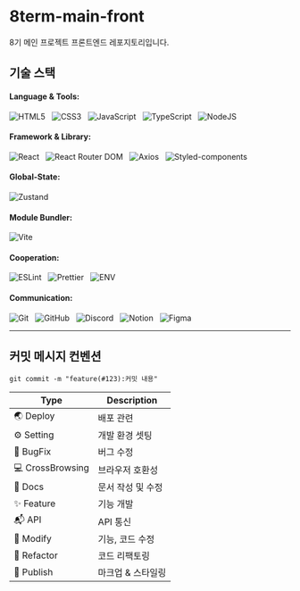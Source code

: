 # 8term-main-front

8기 메인 프로젝트 프론트엔드 레포지토리입니다.

## 기술 스택
<div align="left">
  <h4>Language & Tools:</h4>
  
  ![HTML5](https://img.shields.io/badge/html5-%23E34F26.svg?style=for-the-badge&logo=html5&logoColor=white)  &nbsp;
  ![CSS3](https://img.shields.io/badge/css3-%231572B6.svg?style=for-the-badge&logo=css3&logoColor=white)  &nbsp;
  ![JavaScript](https://img.shields.io/badge/javascript-%23323330.svg?style=for-the-badge&logo=javascript&logoColor=%23F7DF1E)  &nbsp;
  ![TypeScript](https://img.shields.io/badge/typescript-%23007ACC.svg?style=for-the-badge&logo=typescript&logoColor=white)  &nbsp;
  ![NodeJS](https://img.shields.io/badge/node.js-6DA55F?style=for-the-badge&logo=node.js&logoColor=white)

  
  <h4>Framework & Library:</h4>
  
  ![React](https://img.shields.io/badge/react-%2320232a.svg?style=for-the-badge&logo=react&logoColor=%2361DAFB)  &nbsp;
  ![React Router DOM](https://img.shields.io/badge/react%20router%20dom-CA4245.svg?style=for-the-badge&logo=react-router&logoColor=%2361DAFB)  &nbsp;
  ![Axios](https://img.shields.io/badge/axios-%235A29E4.svg?style=for-the-badge&logo=axios&logoColor=white)  &nbsp;
  ![Styled-components](https://img.shields.io/badge/styled--components-%23DB7093.svg?style=for-the-badge&logo=styled-components&logoColor=white)

  
  <h4>Global-State:</h4>
  
  ![Zustand](https://img.shields.io/badge/zustand-8B4513.svg?style=for-the-badge&logo=zustand&logoColor=white)

  
  <h4>Module Bundler:</h4>
  
  ![Vite](https://img.shields.io/badge/vite-%23646CFF.svg?style=for-the-badge&logo=vite&logoColor=white)
  
  <h4>Cooperation:</h4>
  
  ![ESLint](https://img.shields.io/badge/ESLint-4B3263?style=for-the-badge&logo=eslint&logoColor=white)  &nbsp;
  ![Prettier](https://img.shields.io/badge/prettier-%23F7B93E.svg?style=for-the-badge&logo=prettier&logoColor=white)  &nbsp;
  ![ENV](https://img.shields.io/badge/.env-%23000000.svg?style=for-the-badge&logo=dotenv&logoColor=%23FFDD00)

  
  <h4>Communication:</h4>
  
  ![Git](https://img.shields.io/badge/git-%23F05033.svg?style=for-the-badge&logo=git&logoColor=white)  &nbsp;
  ![GitHub](https://img.shields.io/badge/github-%23121011.svg?style=for-the-badge&logo=github&logoColor=white)  &nbsp;
  ![Discord](https://img.shields.io/badge/Discord-%235865F2.svg?style=for-the-badge&logo=discord&logoColor=white)  &nbsp;
  ![Notion](https://img.shields.io/badge/notion-%23000000.svg?style=for-the-badge&logo=notion&logoColor=white)  &nbsp;
  ![Figma](https://img.shields.io/badge/figma-%23F24E1E.svg?style=for-the-badge&logo=figma&logoColor=white)
</div>

***

## 커밋 메시지 컨벤션
    git commit -m "feature(#123):커밋 내용"

| Type             | Description       |
| ---------------- | ----------------- |
| 🌏 Deploy        | 배포 관련         |
| ⚙ Setting        | 개발 환경 셋팅    |
| 🐞 BugFix        | 버그 수정         |
| 💻 CrossBrowsing | 브라우저 호환성   |
| 📃 Docs          | 문서 작성 및 수정 |
| ✨ Feature       | 기능 개발         |
| 📬 API           | API 통신          |
| 📝 Modify        | 기능, 코드 수정   |
| 🔨 Refactor      | 코드 리팩토링     |
| 🎨 Publish       | 마크업 & 스타일링 |
